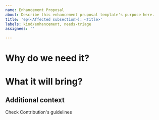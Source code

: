 ```yaml
---
name: Enhancement Proposal
about: Describe this enhancement pruposal template's purpose here.
title: 'ep(<Affected subsection>): <Title>'
labels: kind/enhancement, needs-triage
assignees: ''

---
```


# Why do we need it?

# What it will bring?

## Additional context

Check Contribution's guidelines
